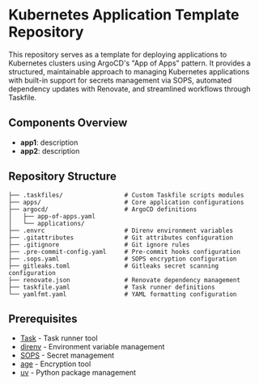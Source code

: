 # Kubernetes Application Template Repository

This repository serves as a template for deploying applications to Kubernetes clusters using ArgoCD's "App of Apps" pattern. It provides a structured, maintainable approach to managing Kubernetes applications with built-in support for secrets management via SOPS, automated dependency updates with Renovate, and streamlined workflows through Taskfile.

## Components Overview

- **app1**: description
- **app2**: description

## Repository Structure

```
├── .taskfiles/                 # Custom Taskfile scripts modules
├── apps/                       # Core application configurations
├── argocd/                     # ArgoCD definitions
│   ├── app-of-apps.yaml
│   └── applications/
├── .envrc                      # Direnv environment variables
├── .gitattributes              # Git attributes configuration
├── .gitignore                  # Git ignore rules
├── .pre-commit-config.yaml     # Pre-commit hooks configuration
├── .sops.yaml                  # SOPS encryption configuration
├── gitleaks.toml               # Gitleaks secret scanning configuration
├── renovate.json               # Renovate dependency management
├── taskfile.yaml               # Task runner definitions
└── yamlfmt.yaml                # YAML formatting configuration
```

## Prerequisites

- [Task](https://taskfile.dev/) - Task runner tool
- [direnv](https://direnv.net/) - Environment variable management
- [SOPS](https://github.com/mozilla/sops) - Secret management
- [age](https://github.com/FiloSottile/age) - Encryption tool
- [uv](https://docs.astral.sh/uv/) - Python package management
